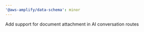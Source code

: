 ```yaml
---
'@aws-amplify/data-schema': minor
---
```


Add support for document attachment in AI conversation routes
